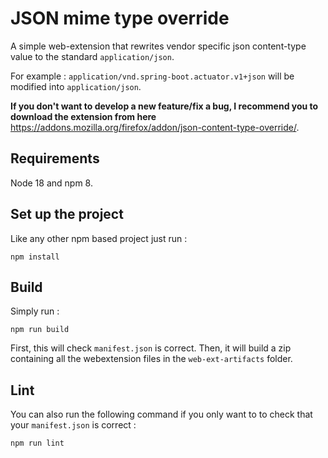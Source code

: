 # JSON mime type override

A simple web-extension that rewrites vendor specific json content-type value to the standard `application/json`.

For example : `application/vnd.spring-boot.actuator.v1+json` will be modified into `application/json`.

**If you don't want to develop a new feature/fix a bug, I recommend you to download the extension from here** https://addons.mozilla.org/firefox/addon/json-content-type-override/.

## Requirements

Node 18 and npm 8.

## Set up the project

Like any other npm based project just run :

    npm install

## Build

Simply run :

    npm run build

First, this will check `manifest.json` is correct. Then, it will build a zip containing all the webextension files in the `web-ext-artifacts` folder.

## Lint

You can also run the following command if you only want to to check that your `manifest.json` is correct :

    npm run lint
